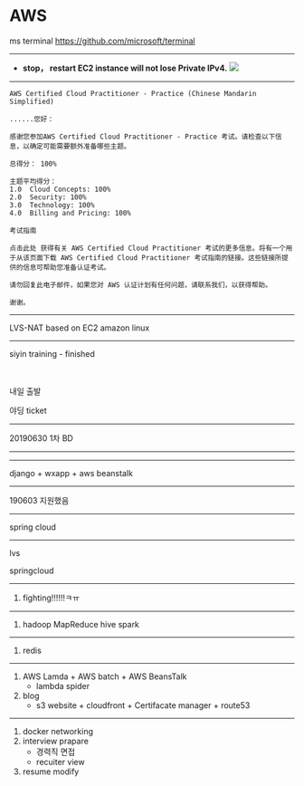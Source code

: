 # AWS



ms terminal https://github.com/microsoft/terminal

-----

- **stop， restart EC2 instance will not lose Private IPv4.**
    ![](https://i.loli.net/2019/08/10/fDc3owzHSvWJByP.png)
    
-----



```
AWS Certified Cloud Practitioner - Practice (Chinese Mandarin Simplified) 

......您好：

感谢您参加AWS Certified Cloud Practitioner - Practice 考试。请检查以下信息，以确定可能需要额外准备哪些主题。

总得分： 100%

主题平均得分：
1.0  Cloud Concepts: 100%
2.0  Security: 100%
3.0  Technology: 100%
4.0  Billing and Pricing: 100%

考试指南

点击此处 获得有关 AWS Certified Cloud Practitioner 考试的更多信息。将有一个用于从该页面下载 AWS Certified Cloud Practitioner 考试指南的链接。这些链接所提供的信息可帮助您准备认证考试。

请勿回复此电子邮件，如果您对 AWS 认证计划有任何问题，请联系我们，以获得帮助。

谢谢。 
```




-----

LVS-NAT based on EC2 amazon linux

-----

siyin training - finished

![]()
-----

내일 출발 

야딩 ticket

-----

20190630 1차 BD 

-----





-----

django + wxapp + aws beanstalk

-----

190603 지원했음 

-----

spring cloud

-----

lvs

springcloud

-----


1. fighting!!!!!!ㅋㅠ    
-----

1. hadoop MapReduce hive spark
-----

1. redis

-----

1. AWS Lamda + AWS batch + AWS BeansTalk
    - lambda spider
2. blog
    - s3 website + cloudfront + Certifacate manager + route53

-----

1. docker networking
2. interview prapare
    - 경력직 면접 
    - recuiter view
3. resume modify


